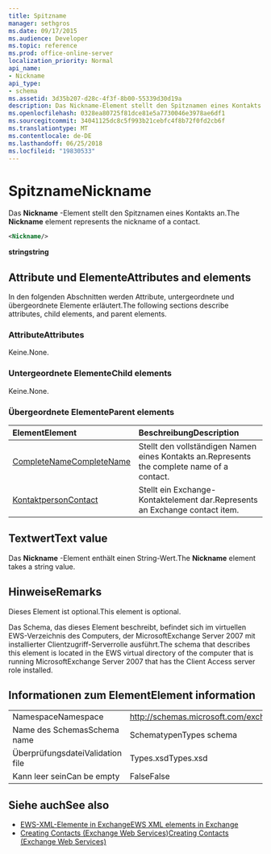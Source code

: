 ```yaml
---
title: Spitzname
manager: sethgros
ms.date: 09/17/2015
ms.audience: Developer
ms.topic: reference
ms.prod: office-online-server
localization_priority: Normal
api_name:
- Nickname
api_type:
- schema
ms.assetid: 3d35b207-d28c-4f3f-8b00-55339d30d19a
description: Das Nickname-Element stellt den Spitznamen eines Kontakts an.
ms.openlocfilehash: 0328ea80725f81dce81e5a7730046e3978ae6df1
ms.sourcegitcommit: 34041125dc8c5f993b21cebfc4f8b72f0fd2cb6f
ms.translationtype: MT
ms.contentlocale: de-DE
ms.lasthandoff: 06/25/2018
ms.locfileid: "19830533"
---
```

# <a name="nickname"></a><span data-ttu-id="89aba-103">Spitzname</span><span class="sxs-lookup"><span data-stu-id="89aba-103">Nickname</span></span>

<span data-ttu-id="89aba-104">Das **Nickname** -Element stellt den Spitznamen eines Kontakts an.</span><span class="sxs-lookup"><span data-stu-id="89aba-104">The **Nickname** element represents the nickname of a contact.</span></span> 
  
```xml
<Nickname/>
```

<span data-ttu-id="89aba-105">**string**</span><span class="sxs-lookup"><span data-stu-id="89aba-105">**string**</span></span>

## <a name="attributes-and-elements"></a><span data-ttu-id="89aba-106">Attribute und Elemente</span><span class="sxs-lookup"><span data-stu-id="89aba-106">Attributes and elements</span></span>

<span data-ttu-id="89aba-107">In den folgenden Abschnitten werden Attribute, untergeordnete und übergeordnete Elemente erläutert.</span><span class="sxs-lookup"><span data-stu-id="89aba-107">The following sections describe attributes, child elements, and parent elements.</span></span>
  
### <a name="attributes"></a><span data-ttu-id="89aba-108">Attribute</span><span class="sxs-lookup"><span data-stu-id="89aba-108">Attributes</span></span>

<span data-ttu-id="89aba-109">Keine.</span><span class="sxs-lookup"><span data-stu-id="89aba-109">None.</span></span>
  
### <a name="child-elements"></a><span data-ttu-id="89aba-110">Untergeordnete Elemente</span><span class="sxs-lookup"><span data-stu-id="89aba-110">Child elements</span></span>

<span data-ttu-id="89aba-111">Keine.</span><span class="sxs-lookup"><span data-stu-id="89aba-111">None.</span></span>
  
### <a name="parent-elements"></a><span data-ttu-id="89aba-112">Übergeordnete Elemente</span><span class="sxs-lookup"><span data-stu-id="89aba-112">Parent elements</span></span>

|<span data-ttu-id="89aba-113">**Element**</span><span class="sxs-lookup"><span data-stu-id="89aba-113">**Element**</span></span>|<span data-ttu-id="89aba-114">**Beschreibung**</span><span class="sxs-lookup"><span data-stu-id="89aba-114">**Description**</span></span>|
|:-----|:-----|
|[<span data-ttu-id="89aba-115">CompleteName</span><span class="sxs-lookup"><span data-stu-id="89aba-115">CompleteName</span></span>](completename.md) <br/> |<span data-ttu-id="89aba-116">Stellt den vollständigen Namen eines Kontakts an.</span><span class="sxs-lookup"><span data-stu-id="89aba-116">Represents the complete name of a contact.</span></span>  <br/> |
|[<span data-ttu-id="89aba-117">Kontaktperson</span><span class="sxs-lookup"><span data-stu-id="89aba-117">Contact</span></span>](contact.md) <br/> |<span data-ttu-id="89aba-118">Stellt ein Exchange-Kontaktelement dar.</span><span class="sxs-lookup"><span data-stu-id="89aba-118">Represents an Exchange contact item.</span></span>  <br/> |
   
## <a name="text-value"></a><span data-ttu-id="89aba-119">Textwert</span><span class="sxs-lookup"><span data-stu-id="89aba-119">Text value</span></span>

<span data-ttu-id="89aba-120">Das **Nickname** -Element enthält einen String-Wert.</span><span class="sxs-lookup"><span data-stu-id="89aba-120">The **Nickname** element takes a string value.</span></span> 
  
## <a name="remarks"></a><span data-ttu-id="89aba-121">Hinweise</span><span class="sxs-lookup"><span data-stu-id="89aba-121">Remarks</span></span>

<span data-ttu-id="89aba-122">Dieses Element ist optional.</span><span class="sxs-lookup"><span data-stu-id="89aba-122">This element is optional.</span></span>
  
<span data-ttu-id="89aba-123">Das Schema, das dieses Element beschreibt, befindet sich im virtuellen EWS-Verzeichnis des Computers, der MicrosoftExchange Server 2007 mit installierter Clientzugriff-Serverrolle ausführt.</span><span class="sxs-lookup"><span data-stu-id="89aba-123">The schema that describes this element is located in the EWS virtual directory of the computer that is running MicrosoftExchange Server 2007 that has the Client Access server role installed.</span></span>
  
## <a name="element-information"></a><span data-ttu-id="89aba-124">Informationen zum Element</span><span class="sxs-lookup"><span data-stu-id="89aba-124">Element information</span></span>

|||
|:-----|:-----|
|<span data-ttu-id="89aba-125">Namespace</span><span class="sxs-lookup"><span data-stu-id="89aba-125">Namespace</span></span>  <br/> |http://schemas.microsoft.com/exchange/services/2006/types  <br/> |
|<span data-ttu-id="89aba-126">Name des Schemas</span><span class="sxs-lookup"><span data-stu-id="89aba-126">Schema name</span></span>  <br/> |<span data-ttu-id="89aba-127">Schematypen</span><span class="sxs-lookup"><span data-stu-id="89aba-127">Types schema</span></span>  <br/> |
|<span data-ttu-id="89aba-128">Überprüfungsdatei</span><span class="sxs-lookup"><span data-stu-id="89aba-128">Validation file</span></span>  <br/> |<span data-ttu-id="89aba-129">Types.xsd</span><span class="sxs-lookup"><span data-stu-id="89aba-129">Types.xsd</span></span>  <br/> |
|<span data-ttu-id="89aba-130">Kann leer sein</span><span class="sxs-lookup"><span data-stu-id="89aba-130">Can be empty</span></span>  <br/> |<span data-ttu-id="89aba-131">False</span><span class="sxs-lookup"><span data-stu-id="89aba-131">False</span></span>  <br/> |
   
## <a name="see-also"></a><span data-ttu-id="89aba-132">Siehe auch</span><span class="sxs-lookup"><span data-stu-id="89aba-132">See also</span></span>

- [<span data-ttu-id="89aba-133">EWS-XML-Elemente in Exchange</span><span class="sxs-lookup"><span data-stu-id="89aba-133">EWS XML elements in Exchange</span></span>](ews-xml-elements-in-exchange.md)
- [<span data-ttu-id="89aba-134">Creating Contacts (Exchange Web Services)</span><span class="sxs-lookup"><span data-stu-id="89aba-134">Creating Contacts (Exchange Web Services)</span></span>](http://msdn.microsoft.com/library/4845917e-70d1-481c-bbd7-011ec6571789%28Office.15%29.aspx)


